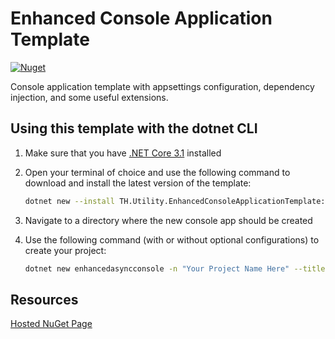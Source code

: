 # Enhanced Console Application Template

[![Nuget](https://img.shields.io/nuget/v/TH.Utility.EnhancedConsoleApplicationTemplate?label=NuGet)](https://www.nuget.org/packages/TH.Utility.EnhancedConsoleApplicationTemplate/)

Console application template with appsettings configuration, dependency injection, and some useful extensions.

## Using this template with the dotnet CLI

1. Make sure that you have [.NET Core 3.1](https://dotnet.microsoft.com/download/dotnet-core/3.1) installed

2. Open your terminal of choice and use the following command to download and install the latest version of the template:

    ```bash
    dotnet new --install TH.Utility.EnhancedConsoleApplicationTemplate::1.2.3
    ```

3. Navigate to a directory where the new console app should be created

4. Use the following command (with or without optional configurations) to create your project:

    ```bash
    dotnet new enhancedasyncconsole -n "Your Project Name Here" --title "Your Console Window Title Here"
    ```

## Resources

[Hosted NuGet Page](https://www.nuget.org/packages/TH.Utility.EnhancedConsoleApplicationTemplate/)
